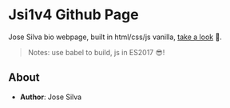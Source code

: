 # Jsi1v4 Github Page
Jose Silva bio webpage, built in html/css/js vanilla, [take a look](https://jsi1v4.com) 🖖.

> Notes: use babel to build, js in ES2017 😎!

## About
- **Author**: Jose Silva
